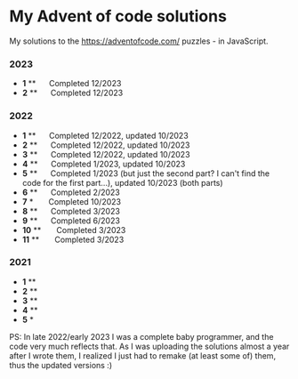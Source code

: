 # My Advent of code solutions

My solutions to the https://adventofcode.com/ puzzles - in JavaScript. 
### 2023
- **1** ** &nbsp;&nbsp;&nbsp;&nbsp; Completed 12/2023
- **2** ** &nbsp;&nbsp;&nbsp;&nbsp; Completed 12/2023

### 2022
- **1** ** &nbsp;&nbsp;&nbsp;&nbsp; Completed 12/2022, updated 10/2023
- **2** ** &nbsp;&nbsp;&nbsp;&nbsp; Completed 12/2022, updated 10/2023
- **3** ** &nbsp;&nbsp;&nbsp;&nbsp; Completed 12/2022, updated 10/2023
- **4** ** &nbsp;&nbsp;&nbsp;&nbsp; Completed 1/2023, updated 10/2023
- **5** ** &nbsp;&nbsp;&nbsp;&nbsp; Completed 1/2023 (but just the second part? I can't find the code for the first part...), updated 10/2023 (both parts)
- **6** ** &nbsp;&nbsp;&nbsp;&nbsp; Completed 2/2023
- **7** * &nbsp;&nbsp;&nbsp;&nbsp;&nbsp; Completed 10/2023 
- **8** **&nbsp;&nbsp;&nbsp;&nbsp;&nbsp; Completed 3/2023 
- **9** **&nbsp;&nbsp;&nbsp;&nbsp;&nbsp; Completed 6/2023 
- **10** ** &nbsp;&nbsp;&nbsp;&nbsp;&nbsp; Completed 3/2023
- **11** ** &nbsp;&nbsp;&nbsp;&nbsp;&nbsp; Completed 3/2023

### 2021

- **1** **
- **2** **
- **3** **
- **4** **
- **5** *



PS: In late 2022/early 2023 I was a complete baby programmer, and the code very much reflects that. As I was uploading the solutions almost a year after I wrote them, I realized I just had to remake (at least some of) them, thus the updated versions :) 
